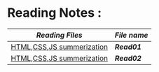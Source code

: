 # Reading Notes :

|***Reading Files*** |***File name*** |
| ----------- | -------------|
| [HTML,CSS,JS summerization](https://mohammadalmoqdad.github.io/github.io-reading-note/read01) |***Read01*** |
| [HTML,CSS,JS summerization](https://mohammadalmoqdad.github.io/github.io-reading-note/read01) |***Read02*** |